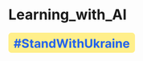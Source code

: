 # Learning_with_AI

[![Stand With Ukraine](https://raw.githubusercontent.com/vshymanskyy/StandWithUkraine/main/badges/StandWithUkraine.svg)]([https://standwithukraine.how]([https://www.standwithukraine.how/](https://www.standwithukraine.how/)))

